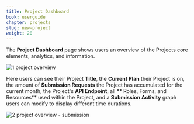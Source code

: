 ```yaml
---
title: Project Dashboard
book: userguide
chapter: projects
slug: new-project
weight: 20
---
```

The **Project Dashboard** page shows users  an overview of the Projects core  elements, analytics, and information. 

![1 project overview](https://cloud.githubusercontent.com/assets/13321142/13099599/7f7584a8-d4f9-11e5-8eea-3c7ad9bd598d.png)

Here users can see their Project **Title**, the **Current Plan** their Project is on, the amount of **Submission Requests** the Project has accumulated for the current month, the Project's **API Endpoint**, all ** Roles, Forms, and Resources** used within the Project, and a **Submission Activity** graph users can modify to display different time durations.

![2 project overview - submission](https://cloud.githubusercontent.com/assets/13321142/13099652/09fa43ac-d4fa-11e5-8c43-9736c09622e7.png)
